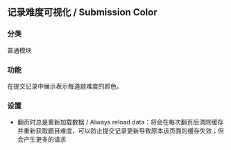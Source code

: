 ## 记录难度可视化 / Submission Color

### 分类

普通模块

### 功能

在提交记录中展示表示每道题难度的颜色。

### 设置

- 翻页时总是重新加载数据 / Always reload data：将会在每次翻页后清除缓存并重新获取题目难度，可以防止提交记录更新导致原本该页面的缓存失效；但会产生更多的请求
